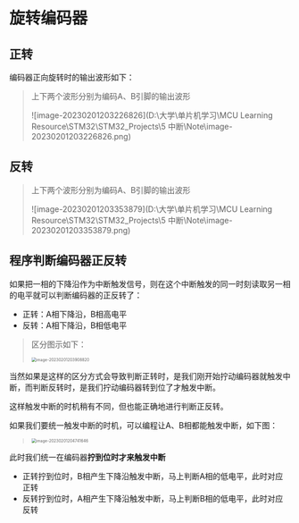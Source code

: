# 旋转编码器

## 正转

编码器正向旋转时的输出波形如下：

> 上下两个波形分别为编码A、B引脚的输出波形
>
> ![image-20230201203226826](D:\大学\单片机学习\MCU Learning Resource\STM32\STM32_Projects\5 中断\Note\image-20230201203226826.png)

## 反转

> 上下两个波形分别为编码A、B引脚的输出波形
>
> ![image-20230201203353879](D:\大学\单片机学习\MCU Learning Resource\STM32\STM32_Projects\5 中断\Note\image-20230201203353879.png)

## 程序判断编码器正反转

如果把一相的下降沿作为中断触发信号，则在这个中断触发的同一时刻读取另一相的电平就可以判断编码器的正反转了：

- 正转：A相下降沿，B相高电平
- 反转：A相下降沿，B相低电平

> 区分图示如下：
>
> <img src="D:\大学\单片机学习\MCU Learning Resource\STM32\STM32_Projects\5 中断\Note\image-20230201203908820.png" alt="image-20230201203908820" style="zoom:50%;" />

当然如果是这样的区分方式会导致判断正转时，是我们刚开始拧动编码器就触发中断，而判断反转时，是我们拧动编码器转到位了才触发中断。

这样触发中断的时机稍有不同，但也能正确地进行判断正反转。

如果我们要统一触发中断的时机，可以编程让A、B相都能触发中断，如下图：

> <img src="D:\大学\单片机学习\MCU Learning Resource\STM32\STM32_Projects\5 中断\Note\image-20230201204741646.png" alt="image-20230201204741646" style="zoom:50%;" />

此时我们统一在编码器**拧到位时才来触发中断**

- 正转拧到位时，B相产生下降沿触发中断，马上判断A相的低电平，此时对应正转
- 反转拧到位时，A相产生下降沿触发中断，马上判断B相的低电平，此时对应反转

 